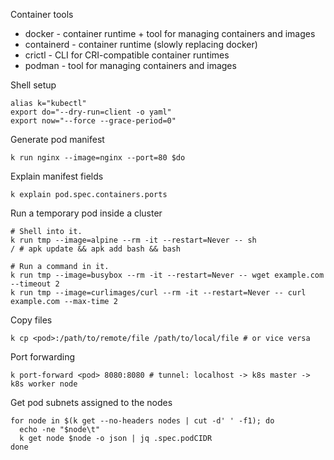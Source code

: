 Container tools

* docker - container runtime + tool for managing containers and images
* containerd - container runtime (slowly replacing docker)
* crictl - CLI for CRI-compatible container runtimes
* podman - tool for managing containers and images

Shell setup

```
alias k="kubectl"
export do="--dry-run=client -o yaml"
export now="--force --grace-period=0"
```

Generate pod manifest

```
k run nginx --image=nginx --port=80 $do
```

Explain manifest fields

```
k explain pod.spec.containers.ports
```

Run a temporary pod inside a cluster

```
# Shell into it.
k run tmp --image=alpine --rm -it --restart=Never -- sh
/ # apk update && apk add bash && bash
```

```
# Run a command in it.
k run tmp --image=busybox --rm -it --restart=Never -- wget example.com --timeout 2
k run tmp --image=curlimages/curl --rm -it --restart=Never -- curl example.com --max-time 2
```

Copy files

```
k cp <pod>:/path/to/remote/file /path/to/local/file # or vice versa
```

Port forwarding

```
k port-forward <pod> 8080:8080 # tunnel: localhost -> k8s master -> k8s worker node
```

Get pod subnets assigned to the nodes

```
for node in $(k get --no-headers nodes | cut -d' ' -f1); do
  echo -ne "$node\t"
  k get node $node -o json | jq .spec.podCIDR
done
```
